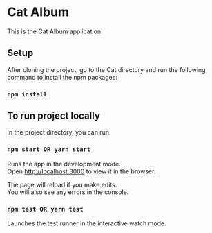 # Cat Album

This is the Cat Album application

## Setup

After cloning the project, go to the Cat directory and run the following command to install the npm packages:

### `npm install`

## To run project locally

In the project directory, you can run:

### `npm start OR yarn start`

Runs the app in the development mode.\
Open [http://localhost:3000](http://localhost:3000) to view it in the browser.

The page will reload if you make edits.\
You will also see any errors in the console.

### `npm test OR yarn test`

Launches the test runner in the interactive watch mode.
